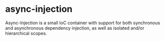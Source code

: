 # async-injection
Async-Injection is a small IoC container with support for both synchronous and asynchronous dependency injection, as well as isolated and/or hierarchical scopes.
